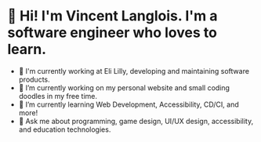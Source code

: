 
<!--
**vtlanglois/vtlanglois** is a ✨ _special_ ✨ repository because its `README.md` (this file) appears on your GitHub profile.

Here are some ideas to get you started:

- 🔭 I’m currently working on ...
- 🌱 I’m currently learning ...
- 👯 I’m looking to collaborate on ...
- 🤔 I’m looking for help with ...
- 💬 Ask me about ...
- 📫 How to reach me: ...
- 😄 Pronouns: ...
- ⚡ Fun fact: ...
-->
# 👋 Hi! I'm Vincent Langlois.         I'm a software engineer who loves to learn.
- 🏢 I'm currently working at Eli Lilly, developing and maintaining software products.
- 🔭 I’m currently working on my personal website and small coding doodles in my free time.
- 🌱 I’m currently learning Web Development, Accessibility, CD/CI, and more!
- 💬 Ask me about programming, game design, UI/UX design, accessibility, and education technologies.

